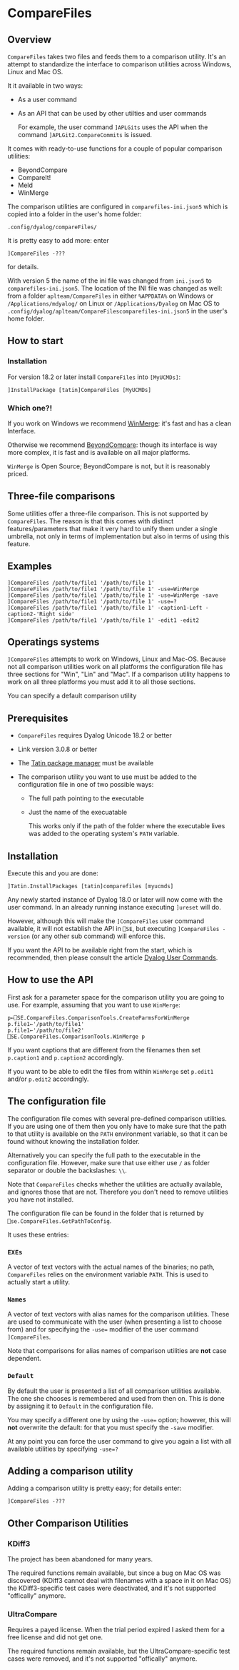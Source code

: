 # CompareFiles



## Overview

`CompareFiles` takes two files and feeds them to a comparison utility. It's an attempt to standardize the interface to comparison utilities across Windows, Linux and Mac OS.

It it available in two ways:

* As a user command 
* As an API that can be used by other utilties and user commands

  For example, the user command `]APLGits` uses the API when the command `]APLGit2.CompareCommits` is issued.

It comes with ready-to-use functions for a couple of popular comparison utilities:

* BeyondCompare
* CompareIt!
* Meld
* WinMerge

The comparison utilities are configured in `comparefiles-ini.json5` which is copied into a folder in the user's home folder:

```
.config/dyalog/compareFiles/
```

It is pretty easy to add more: enter

```
]CompareFiles -???
```

for details.

With version 5 the name of the ini file was changed from `ini.json5` to `comparefiles-ini.json5`. The location of the INI file was changed as well: from a folder `aplteam/CompareFiles` in either `%APPDATA%` on Windows or `/Applications/mdyalog/` on Linux or `/Applications/Dyalog` on Mac OS to `.config/dyalog/aplteam/CompareFilescomparefiles-ini.json5` in the user's home folder.


## How to start

### Installation

For version 18.2 or later install `CompareFiles` into `[MyUCMDs]`:

```
]InstallPackage [tatin]CompareFiles [MyUCMDs]
```

### Which one?!

If you work on Windows we recommend [WinMerge](https://winmerge.org/?lang=en "Link to the WinMerge homepage"): it's fast and has a clean Interface.

Otherwise we recommend [BeyondCompare](https://www.scootersoftware.com/ "Link to the BeyondCompare homepage"): though its interface is way more complex, it is fast and is available on all major platforms.

`WinMerge` is Open Source; BeyondCompare is not, but it is reasonably priced.


## Three-file comparisons

Some utilities offer a three-file comparison. This is not supported by `CompareFiles`. The reason is that this comes with distinct features/parameters that make it very hard to unify them under a single umbrella, not only in terms of implementation but also in terms of using this feature.


## Examples


```
]CompareFiles /path/to/file1 '/path/to/file 1'
]CompareFiles /path/to/file1 '/path/to/file 1' -use=WinMerge
]CompareFiles /path/to/file1 '/path/to/file 1' -use=WinMerge -save
]CompareFiles /path/to/file1 '/path/to/file 1' -use=?
]CompareFiles /path/to/file1 '/path/to/file 1' -caption1-Left -caption2-'Right side'
]CompareFiles /path/to/file1 '/path/to/file 1' -edit1 -edit2
```

## Operatings systems

`]CompareFiles` attempts to work on Windows, Linux and Mac-OS. Because not all comparison utilities work on all platforms the configuration file has three sections for "Win", "Lin" and "Mac". If a comparison utility happens to work on all three platforms you must add it to all those sections.

You can specify a default comparison utility 

## Prerequisites

* `CompareFiles` requires Dyalog Unicode 18.2 or better
* Link version 3.0.8 or better
* The [Tatin package manager](https://github.com/aplteam/tatin) must be available
* The comparison utility you want to use must be added to the configuration file in one of two possible ways:

  * The full path pointing to the executable
  * Just the name of the execuatable

    This works only if the path of the folder where the executable lives was added to the operating system's `PATH` variable.


## Installation

Execute this and you are done:

```
]Tatin.InstallPackages [tatin]comparefiles [myucmds]
```

Any newly started instance of Dyalog 18.0 or later will now come with the user command. In an already running instance executing `]ureset` will do.

However, although this will make the `]CompareFiles` user command available, it will not establish the API in `⎕SE`, but executing `]CompareFiles -version` (or any other sub command) will enforce this.

If you want the API to be available right from the start, which is recommended, then please consult the article [Dyalog User Commands](https://aplwiki.com/wiki/Dyalog_User_Commands "Link to the APL wiki").

## How to use the API

First ask for a parameter space for the comparison utility you are going to use. For example, assuming that you want to use `WinMerge`:

```
p←⎕SE.CompareFiles.ComparisonTools.CreateParmsForWinMerge
p.file1←'/path/to/file1'
p.file1←'/path/to/file2'     
⎕SE.CompareFiles.ComparisonTools.WinMerge p
```

If you want captions that are different from the filenames then set `p.caption1` and `p.caption2` accordingly.

If you want to be able to edit the files from within `WinMerge` set `p.edit1` and/or `p.edit2` accordingly.


## The configuration file

The configuration file comes with several pre-defined comparison utilities. If you are using one of them then you only have to make sure that the path to that utility is available on the `PATH` environment variable, so that it can be found without knowing the installation folder.

Alternatively you can specify the full path to the executable in the configuration file.
However, make sure that use either use `/` as folder separator or double the backslashes: `\\`.

Note that `CompareFiles` checks whether the utilities are actually available, and ignores those that are not. Therefore you don't need to remove utilities you have not installed.

The configuration file can be found in the folder that is returned by `⎕se.CompareFiles.GetPathToConfig`.

It uses these entries:


### `EXEs`

A vector of text vectors with the actual names of the binaries; no path, `CompareFiles` relies on the environment variable `PATH`. This is used to actually start a utility.


### `Names`

A vector of text vectors with alias names for the comparison utilities. These are used to communicate with the user (when presenting a list to choose from) and for specifying the `-use=` modifier of the user command `]CompareFiles`.

Note that comparisons for alias names of comparison utilities are **not** case dependent.

### `Default` 

By default the user is presented a list of all comparison utilities available. The one she chooses is remembered and used from then on. This is done by assigning it to `Default` in the configuration file.

You may specify a different one by using the `-use=` option; however, this will **not** overwrite the default: for that you must specify the `-save` modifier.

At any point you can force the user command to give you again a list with all available utilities by specifying `-use=?`


## Adding a comparison utility

Adding a comparison utility is pretty easy; for details enter:

```
]CompareFiles -???
```



## Other Comparison Utilities

### KDiff3

The project has been abandoned for many years. 

The required functions remain available, but since a bug on Mac OS was discovered (KDiff3 cannot deal with filenames with a space in it on Mac OS) the KDiff3-specific test cases were deactivated, and it's not supported "offically" anymore.

### UltraCompare

Requires a payed license. When the trial period expired I asked them for a free license and did not get one.

The required functions remain available, but the UltraCompare-specific test cases were removed, and it's not supported "offically" anymore.


